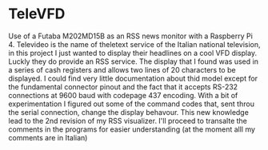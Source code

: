 # TeleVFD
Use of a Futaba M202MD15B as an RSS news monitor with a Raspberry Pi 4.
Televideo is the name of theletext service of the Italian national television, in this project I just wanted to display their headlines on a cool VFD display. Luckly they do provide an RSS service.
The display that I found was used in a series of cash registers and allows two lines of 20 characters to be displayed. I could find very little documentation about thid model except for the fundamental connector pinout and the fact that it accepts RS-232 connections at 9600 baud with codepage 437 encoding.
With a bit of experimentation I figured out some of the command codes that, sent throu the serial connection, change the display behavour.
This new knowledge lead to the 2nd revision of my RSS visualizer.
I'll proceed to transalte the comments in the programs for easier understanding (at the moment alll my comments are in Italian)
